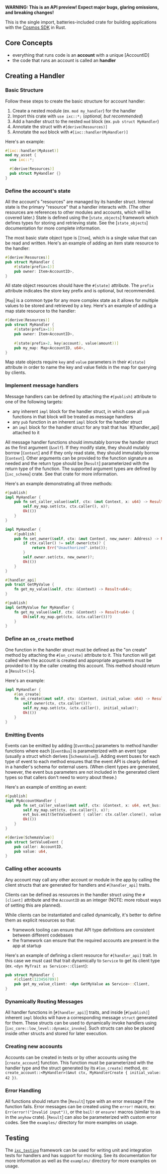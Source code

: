 **WARNING: This is an API preview! Expect major bugs, glaring omissions, and breaking changes!**

This is the single import, batteries-included crate for building applications with the [Cosmos SDK](https://github.com/cosmos/cosmos-sdk) in Rust.

## Core Concepts

* everything that runs code is an **account** with a unique [AccountID]
* the code that runs an account is called an **handler**

## Creating a Handler

### Basic Structure

Follow these steps to create the basic structure for account handler:
1. Create a nested module (ex. `mod my_handler`) for the handler
2. Import this crate with `use ixc::*;` (_optional, but recommended_)
3. Add a handler struct to the nested `mod` block (ex. `pub struct MyHandler`)
4. Annotate the struct with `#[derive(Resources)]`
5. Annotate the `mod` block with `#[ixc::handler(MyHandler)]`

Here's an example:

```rust
#[ixc::handler(MyAsset)]
mod my_asset {
  use ixc::*;

  #[derive(Resources)]
  pub struct MyHandler {}
}
```

### Define the account's state

All the account's "resources" are managed by its handler struct.
Internal state is the primary "resource" that a handler interacts with.
(The other resources are references to other modules and accounts, which will be covered later.)
State is defined using the [`state_objects`] framework which defines types for storing and retrieving state.
See the [`state_objects`] documentation for more complete information.

The most basic state object type is [`Item`], which is a single value that can be read and written.
Here's an example of adding an item state resource to the handler:
```rust
#[derive(Resources)]
pub struct MyHandler {
    #[state(prefix=1)]
    pub owner: Item<AccountID>,
}
```

All state object resources should have the `#[state]` attribute.
The `prefix` attribute indicates the store key prefix and is optional, but recommended.

[`Map`] is a common type for any more complex state as it allows for multiple values to be stored and retrieved by a key. Here's an example of adding a map state resource to the handler:
```rust
#[derive(Resources)]
pub struct MyHandler {
    #[state(prefix=1)]
    pub owner: Item<AccountID>,
  
    #[state(prefix=2, key(account), value(amount))]
    pub my_map: Map<AccountID, u64>,
}
```

Map state objects require `key` and `value` parameters in their `#[state]` attribute
in order to name the key and value fields in the map for querying by clients.

### Implement message handlers

Message handlers can be defined by attaching the `#[publish]` attribute to one of the
following targets:
* any inherent `impl` block for the handler struct, in which case all `pub` functions in that block will be treated as message handlers
* any `pub` function in an inherent `impl` block for the handler struct
* an `impl` block for the handler struct for any trait that has `#[handler_api] attached to it

All message handler functions should immutably borrow the handler struct as the first argument (`&self`).
If they modify state, they should mutably borrow [`Context`] and
if they only read state, they should immutably borrow [`Context`].
Other arguments can be provided to the function signature as needed and the return
type should be [`Result`] parameterized with the return type of the function.
The supported argument types are defined by [`ixc_schema`] crate.
See that crate for more information.

Here's an example demonstrating all three methods:
```rust
#[publish]
impl MyHandler {
    pub fn set_caller_value(&self, ctx: &mut Context, x: u64) -> Result<()> {
        self.my_map.set(ctx, ctx.caller(), x)?;
        Ok(())
    }
}

impl MyHandler {
    #[publish]
    pub fn set_owner(&self, ctx: &mut Context, new_owner: Address) -> Result<()> {
        if ctx.caller() != self.owner(ctx)? {
            return Err("Unauthorized".into());
        }
        self.owner.set(ctx, new_owner)?;
        Ok(())
    }
}

#[handler_api]
pub trait GetMyValue {
    fn get_my_value(&self, ctx: &Context) -> Result<u64>;
}

#[publish]
impl GetMyValue for MyHandler {
    fn get_my_value(&self, ctx: &Context) -> Result<u64> {
        Ok(self.my_map.get(ctx, &ctx.caller())?)
    }
}
```
### Define an `on_create` method

One function in the handler struct must be defined as the "on create" method
by attaching the `#[on_create]` attribute to it.
This function will get called when the account is created and appropriate
arguments must be provided to it by the caller creating this account.
This method should return a [`Result<()>`].

Here's an example:
```rust
impl MyHandler {
    #[on_create]
    fn on_create(&mut self, ctx: &Context, initial_value: u64) -> Result<()> {
        self.owner(ctx, ctx.caller())?;
        self.my_map.set(ctx, &ctx.caller(), initial_value)?;
        Ok(())
    }
}
```

### Emitting Events

Events can be emitted by adding [`EventBus`] parameters to method handler functions
where each [`EventBus`] is parameterized with an event type (usually a struct which
derives [`SchemaValue`]).
Adding event buses for each type of event to each method ensures that the event API
is clearly defined in a handler's schema for external users.
(When client types are generated, however,
the event bus parameters are not included in the generated client types
so that callers don't need to worry about these.)

Here's an example of emitting an event:
```rust
#[publish]
impl MyAccountHandler {
    pub fn set_caller_value(&mut self, ctx: &Context, x: u64, evt_bus: &mut EventBus<SetValueVent>) -> Result<()> {
        self.my_map.set(ctx, ctx.caller(), x)?;
        evt_bus.emit(SetValueEvent { caller: ctx.caller.clone(), value: x });
        Ok(())
    }
}

#[derive(SchemaValue)]
pub struct SetValueEvent {
    pub caller: AccountID,
    pub value: u64,
}
```

### Calling other accounts

Any account may call any other account or module in the app by calling the client structs
that are generated for handlers and `#[handler_api]` traits.

Clients can be defined as resources in the handler struct using the `#[client]`
attribute and the `AccountID` as an integer (NOTE: more robust ways of setting this are planned).

While clients can be instantiated and called dynamically, it's better
to define them as explicit resources so that:
* framework tooling can ensure that API type definitions are consistent between different codebases
* the framework can ensure that the required accounts are present in the app at startup

Here's an example of defining a client resource for `#[handler_api]` trait.
In this case we must cast that trait dynamically to `Service` to get its client type
(ex. `<dyn MyTrait as Service>::Client`):
```rust
pub struct MyHandler {
    #[client(123456789)]
    pub get_my_value_client: <dyn GetMyValue as Service>::Client,
}
```

### Dynamically Routing Messages

All handler functions in [`#[handler_api]`] traits,
and inside [`#[publish]`] inherent `impl` blocks will have a corresponding message `struct` generated for them.
These structs can be used to dynamically invoke handlers using [`ixc_core::low_level::dynamic_invoke`].
Such structs can also be placed inside other structs and stored for later execution.

### Creating new accounts

Accounts can be created in tests or by other accounts using the [`create_account`] function.
This function must be parameterized with the handler type and the struct generated by its `#[on_create]` method, ex: `create_account::<MyHandler>(&mut ctx, MyHandlerCreate { initial_value: 42 })`.

### Error Handling

All functions should return the [`Result`] type with an error message if the function fails.
Error messages can be created using the `error!` macro, ex: `Err(error!("Invalid input"))`,
or the `bail!` or `ensure!` macros (similar to as in the `anyhow` crate).
[`Result`] can also be parameterized with custom error codes.
See the `examples/` directory for more examples on usage.

## Testing

The [`ixc_testing`](https://docs.rs/ixc_testing) framework can be used for writing unit
and integration tests for handlers and has support for mocking.
See its documentation for more information as well as the `examples/` directory for more examples on usage.

[//]: # (## Advanced Usage)

[//]: # (### Splitting code across multiple files)

[//]: # ()
[//]: # (The `#[ixc::account_handler]` and `#[ixc::module_handler]` attributes)

[//]: # (work by searching for `#[publish]` and `#[on_create]` attributes in the same `mod` block.)

[//]: # (To split code across multiple files, there are two options:)

[//]: # (1. Reference the `#[account_api]` or `#[module_api]` traits by name in the `publish` field of the `#[ixc::account_handler]` or `#[ixc::module_handler]` attribute. Ex:)

[//]: # (```rust)

[//]: # (#[ixc::account_handler&#40;MyAccountHandler, publish=[MyAccountApi]&#41;])

[//]: # (mod my_account_handler {)

[//]: # (  // ...)

[//]: # (})

[//]: # (```)

[//]: # (2. Create account or module handlers in separate files and then reference them in the main handler struct)

[//]: # (using [`ixc_core::handler::AccountMixin`] or [`ixc_core::handler::ModuleMixin`] types,)

[//]: # (and then annotate these with `#[publish]`. )

[//]: # (Ex:)

[//]: # (```rust)

[//]: # (pub struct MyModuleHandler {)

[//]: # (  #[publish])

[//]: # (  account_mixin: AccountMixin<NestedAccountHandler>,)

[//]: # (  #[publish])

[//]: # (  module_mixin: ModuleMixin<NestedModuleHandler>,)

[//]: # (})

[//]: # (```)

[//]: # (`AccountMixin` and `ModuleMixin` implement the [`Deref`]&#40;core::ops::Deref&#41; trait so that all methods)

[//]: # (and types in those nested handlers are accessible through the mixin wrapper.)

[//]: # (### Parallel Execution)

[//]: # ()
[//]: # (**NOTE: this is a highly experimental design. During this API preview `parallel_safe` is enabled by default.**)

[//]: # ()
[//]: # (The runtime executing account and module handler code written with this framework)

[//]: # (may attempt to execute it in parallel with other code which may be attempting to)

[//]: # (access the same state.)

[//]: # (This parallel runtime will attempt to find a safe way to synchronize this state)

[//]: # (access, usually by simulating transactions, tracking state reads and writes and)

[//]: # (then scheduling things with appropriate ordering, checkpointing, and rollbacks.)

[//]: # (The state that a handler is simulated against will likely be older than the)

[//]: # (state that it is actually executed against, so there may be some differences in)

[//]: # (behavior between simulation and execution.)

[//]: # (Ideally, when a handler is simulated, it will have similar enough behavior to when it is)

[//]: # (actually executed so that rollback, re-scheduling and re-execution are unnecessary.)

[//]: # (If re-execution is necessary, the runtime may impose a penalty on the user)

[//]: # (calling such handlers.)

[//]: # (Generally, a handler will not need to be re-executed if it accesses the same)

[//]: # (storage locations in simulation as during actual execution.)

[//]: # (The values written to and read from those locations can vary, but if the)

[//]: # (locations are the same, the runtime can ensure that the handler is only executed once.)

[//]: # (Storage locations are identified by an account address and a state object's key.)

[//]: # (We can ensure that such storage locations remain stable between simulation and execution)

[//]: # (if the storage locations are derived _only_ from:)

[//]: # (* message input,)

[//]: # (* pure functions of message input, and)

[//]: # (* older state that is guaranteed to be the same between simulation and execution)

[//]: # ()
[//]: # (#### `parallel_safe` feature flag)

[//]: # ()
[//]: # (The `state_objects` framework has a `parallel_safe` feature flag which uses lifetimes)

[//]: # (and Rust's borrow checker to ensure that the above conditions are met at compile time.)

[//]: # ()
[//]: # (In `parallel_safe` mode, `state_objects` types will have two lifetime parameters)

[//]: # (called `'key` and `'value` and it is recommended that your handlers also declare)

[//]: # (these lifetimes.)

[//]: # (The `'key` lifetime represents things that will be stable between simulation and execution,)

[//]: # (and are thus safe to use as state object keys to identify storage locations.)

[//]: # (Only references with the `'key` lifetime should be used to derive state object keys.)

[//]: # (References with `'value` lifetime should only be used as storage values as they may)

[//]: # (change between simulation and execution.)

[//]: # ()
[//]: # (Here's an example send method signature:)

[//]: # (```rust)

[//]: # (trait ParallelSafeSend {)

[//]: # (    fn send<'key, 'value>&#40;&self, ctx: &mut Context<'key>, to: &'key Address, denom: &'key str, amount: &'value u128&#41; -> Result<&#40;&#41;>;)

[//]: # (})

[//]: # (```)

[//]: # ()
[//]: # (This signature says that anything in the context as well as the address and denom)

[//]: # (should be stable between simulation and execution, and thus can be used as keys.)

[//]: # (The amount being sent, however, can change between simulation and execution.)

[//]: # ()
[//]: # (A caller using this parallel safe `send` should then ensure that it only passes)

[//]: # (references with the `'key` lifetime as arguments to the method &#40;meaning derived)

[//]: # (from message input, pure functions on that input, or previous block state&#41;.)

[//]: # ()
[//]: # (#### Pure Functions)

[//]: # ()
[//]: # (A pure function is a function that has no side effects and always returns the same)

[//]: # (output given the same input.)

[//]: # (Message handlers are pure if they have no `Context` parameter and thus have no)

[//]: # (state access.)

[//]: # (A pure function could be used to transform raw input parameters into some other)

[//]: # (form while retaining the `'key` lifetime.)

[//]: # (An example of this could be implementing a hash function as a pure function.)

[//]: # (Then a storage key could be derived from the hash of some input parameters.)

[//]: # ()
[//]: # (#### Stale Reads)

[//]: # ()
[//]: # (In order to read a value from state that has the `'key` lifetime in `parallel_safe` mode,)

[//]: # (the [`Map`] type has a `state_get` method which reads from some historical state)

[//]: # (that is guaranteed to be the same between simulation and execution.)

[//]: # (Regular calls to `get` will read from the latest state and return values with the `'value` lifetime.)

[//]: # (However, calls to `state_get` will read from the historical state and return values with the `'key` lifetime which can then be used as keys for other state objects.)

[//]: # ()
[//]: # (#### Lazy Writes)

[//]: # ()
[//]: # (Lazy write operations is a technique to deal with resource contention during parallel execution.)

[//]: # (Say we have some global balance &#40;like a fee-pool&#41; which is constantly being written to by)

[//]: # (many transactions in a block.)

[//]: # (So even if these transactions could otherwise run concurrently, they would all need)

[//]: # (to lock around this fee-pool balance and actually need to run sequentially.)

[//]: # ()
[//]: # (A lazy write operation allows us to work around this resource contention if we can ensure)

[//]: # (that the order of write operations doesn't matter.)

[//]: # (This is true if and only if the write operations are commutative.)

[//]: # (This is the case when adding to a balance)

[//]: # (as it can only fail when the underlying integer type saturates to its maximum value,)

[//]: # (which is a fatal error condition anyway.)

[//]: # ()
[//]: # (Because the framework has no way of knowing which write operations actually are)

[//]: # (commutative, only privileged modules which are initialized by the application itself can)

[//]: # (use lazy write operations.)

[//]: # (The `state_objects` provides support for writing such modules using the [`UIntMap`] type)

[//]: # (which has a `lazy_add` method.)

[//]: # (If an unprivileged module tries to use `lazy_add`, the operation will occur synchronously.)